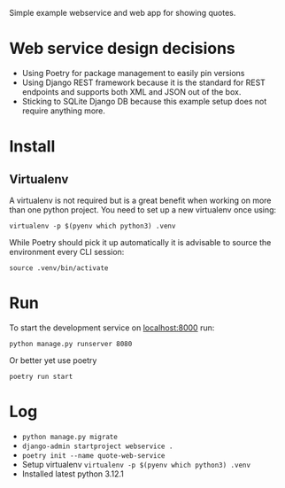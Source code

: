 Simple example webservice and web app for showing quotes.  

# Web service design decisions

* Using Poetry for package management to easily pin versions
* Using Django REST framework because it is the standard for REST endpoints and supports both XML and JSON out of the box.
* Sticking to SQLite Django DB because this example setup does not require anything more.

# Install

## Virtualenv
A virtualenv is not required but is a great benefit when working on more than one python project.
You need to set up a new virtualenv once using:

    virtualenv -p $(pyenv which python3) .venv

While Poetry should pick it up automatically it is advisable to source the environment every CLI session:

    source .venv/bin/activate

# Run

To start the development service on [localhost:8000](http://127.0.0.1:8080) run:

    python manage.py runserver 8080

Or better yet use poetry

    poetry run start

# Log

* `python manage.py migrate`
* `django-admin startproject webservice .`
* `poetry init --name quote-web-service`
* Setup virtualenv `virtualenv -p $(pyenv which python3) .venv`
* Installed latest python 3.12.1
